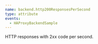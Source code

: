 ```yaml
---
name: backend.http200ResponsesPerSecond
type: attribute
events:
  - HAProxyBackendSample
---
```


HTTP responses with 2xx code per second.